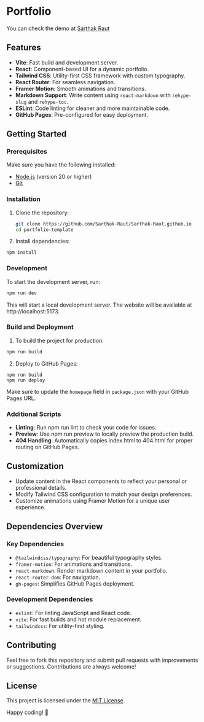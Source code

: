 # Portfolio

You can check the demo at [Sarthak Raut](https://sarthak-raut.github.io)

## Features

- **Vite**: Fast build and development server.
- **React**: Component-based UI for a dynamic portfolio.
- **Tailwind CSS**: Utility-first CSS framework with custom typography.
- **React Router**: For seamless navigation.
- **Framer Motion**: Smooth animations and transitions.
- **Markdown Support**: Write content using `react-markdown` with `rehype-slug` and `rehype-toc`.
- **ESLint**: Code linting for cleaner and more maintainable code.
- **GitHub Pages**: Pre-configured for easy deployment.

## Getting Started

### Prerequisites

Make sure you have the following installed:

- [Node.js](https://nodejs.org/) (version 20 or higher)
- [Git](https://git-scm.com/)

### Installation

1. Clone the repository:
   ```bash
   git clone https://github.com/Sarthak-Raut/Sarthak-Raut.github.io
   cd portfolio-template
   ```
   
2. Install dependencies:
  ```bash
  npm install
  ```

### Development
To start the development server, run:
  ```bash
  npm run dev
  ```
This will start a local development server. The website will be available at http://localhost:5173.

### Build and Deployment
1. To build the project for production:
  ```bash
  npm run build
  ```

2. Deploy to GitHub Pages:
  ```
  npm run build
  npm run deploy
  ```

Make sure to update the `homepage` field in `package.json` with your GitHub Pages URL.

### Additional Scripts
- **Linting**: Run npm run lint to check your code for issues.
- **Preview**: Use npm run preview to locally preview the production build.
- **404 Handling**: Automatically copies index.html to 404.html for proper routing on GitHub Pages.


## Customization

- Update content in the React components to reflect your personal or professional details.
- Modify Tailwind CSS configuration to match your design preferences.
- Customize animations using Framer Motion for a unique user experience.

## Dependencies Overview

### Key Dependencies
- `@tailwindcss/typography`: For beautiful typography styles.
- `framer-motion`: For animations and transitions.
- `react-markdown`: Render markdown content in your portfolio.
- `react-router-dom`: For navigation.
- `gh-pages`: Simplifies GitHub Pages deployment.

### Development Dependencies
- `eslint`: For linting JavaScript and React code.
- `vite`: For fast builds and hot module replacement.
- `tailwindcss`: For utility-first styling.

## Contributing

Feel free to fork this repository and submit pull requests with improvements or suggestions. Contributions are always welcome!

## License

This project is licensed under the [MIT License](LICENSE).

Happy coding! 🎉
